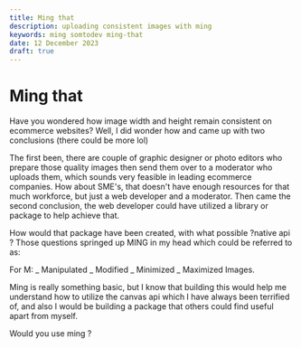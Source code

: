 ```yaml
---
title: Ming that
description: uploading consistent images with ming
keywords: ming somtodev ming-that
date: 12 December 2023
draft: true
---
```


# Ming that

Have you wondered how image width and height remain consistent on ecommerce websites? Well, I did wonder how and came up with two conclusions (there could be more lol)

The first been, there are couple of graphic designer or photo editors who prepare those quality images then send them over to a moderator who uploads them, which sounds very feasible in leading ecommerce companies. How about SME's, that doesn't have enough resources for that much workforce, but just a web developer and a moderator. Then came the second conclusion, the web developer could have utilized a library or package to help achieve that.

How would that package have been created, with what possible ?native api ? Those questions springed up MING in my head which could be referred to as:

For M:
_ Manipulated
_ Modified
_ Minimized
_ Maximized
Images.

Ming is really something basic, but I know that building this would help me understand how to utilize the canvas api which I have always been terrified of, and also I would be building a package that others could find useful apart from myself.

Would you use ming ?
